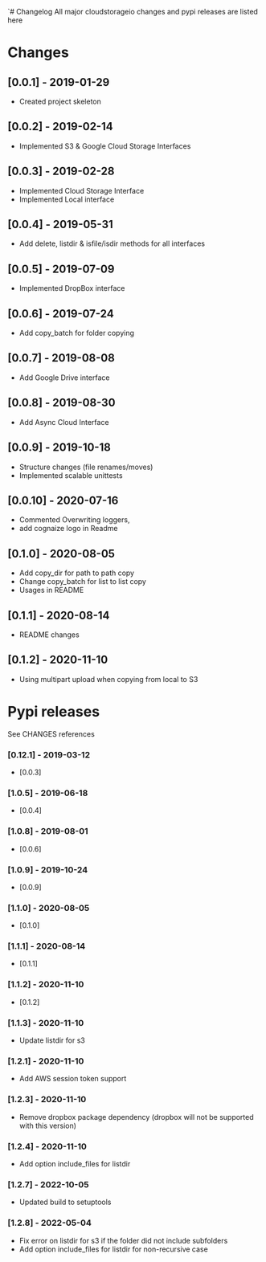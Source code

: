 `# Changelog
All major cloudstorageio changes and pypi releases are listed here 

# Changes 
## [0.0.1] - 2019-01-29
- Created project skeleton
## [0.0.2] - 2019-02-14
- Implemented S3 & Google Cloud Storage Interfaces 
## [0.0.3] - 2019-02-28
- Implemented Cloud Storage Interface
- Implemented Local interface 
## [0.0.4] - 2019-05-31
- Add delete, listdir & isfile/isdir methods for all interfaces
## [0.0.5] - 2019-07-09
- Implemented DropBox interface
## [0.0.6] - 2019-07-24
- Add copy_batch for folder copying 
## [0.0.7] - 2019-08-08
- Add Google Drive interface
## [0.0.8] - 2019-08-30
- Add Async Cloud Interface 
## [0.0.9] - 2019-10-18
- Structure changes (file renames/moves)
- Implemented scalable unittests
## [0.0.10] - 2020-07-16
- Commented Overwriting loggers, 
- add cognaize logo in Readme
## [0.1.0] - 2020-08-05
- Add copy_dir for path to path copy
- Change copy_batch for list to list copy 
- Usages in README
## [0.1.1] - 2020-08-14
- README changes
## [0.1.2] - 2020-11-10
- Using multipart upload when copying from local to S3


# Pypi releases
See CHANGES references  
### [0.12.1] - 2019-03-12
- [0.0.3]

### [1.0.5] - 2019-06-18
- [0.0.4]
### [1.0.8] - 2019-08-01
- [0.0.6]
### [1.0.9] - 2019-10-24
- [0.0.9]
### [1.1.0] - 2020-08-05
- [0.1.0]
### [1.1.1] - 2020-08-14
- [0.1.1]
### [1.1.2] - 2020-11-10
- [0.1.2]
### [1.1.3] - 2020-11-10
- Update listdir for s3
### [1.2.1] - 2020-11-10
- Add AWS session token support
### [1.2.3] - 2020-11-10
- Remove dropbox package dependency (dropbox will not be supported with this version)
### [1.2.4] - 2020-11-10
- Add option include_files for listdir
### [1.2.7] - 2022-10-05
- Updated build to setuptools
### [1.2.8] - 2022-05-04
- Fix error on listdir for s3 if the folder did not include subfolders
- Add option include_files for listdir for non-recursive case
